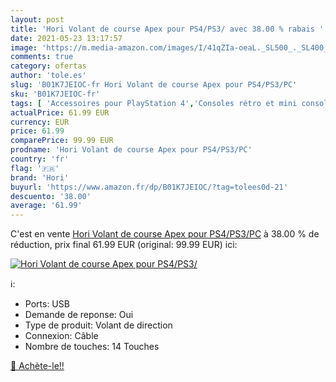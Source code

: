 ```yaml
---
layout: post
title: 'Hori Volant de course Apex pour PS4/PS3/ avec 38.00 % rabais '
date: 2021-05-23 13:17:57
image: 'https://m.media-amazon.com/images/I/41qZIa-oeaL._SL500_._SL400_.jpg'
comments: true
category: ofertas
author: 'tole.es'
slug: 'B01K7JEIOC-fr Hori Volant de course Apex pour PS4/PS3/PC'
sku: 'B01K7JEIOC-fr'
tags: [ 'Accessoires pour PlayStation 4','Consoles rétro et mini consoles','Jeux vidéo','Manettes pour PlayStation 4','PlayStation 4: Consoles, jeux et accessoires','Volants pour PlayStation 4','hori', ]
actualPrice: 61.99 EUR
currency: EUR
price: 61.99
comparePrice: 99.99 EUR
prodname: 'Hori Volant de course Apex pour PS4/PS3/PC'
country: 'fr'
flag: '🇫🇷'
brand: 'Hori'
buyurl: 'https://www.amazon.fr/dp/B01K7JEIOC/?tag=tolees0d-21'
descuento: '38.00'
average: '61.99'
---
```


C'est en vente [Hori Volant de course Apex pour PS4/PS3/PC](https://www.amazon.fr/dp/B01K7JEIOC/?tag=tolees0d-21)  à  38.00 % de réduction, prix final  61.99 EUR (original: 99.99 EUR) ici:

[![Hori Volant de course Apex pour PS4/PS3/](https://m.media-amazon.com/images/I/41qZIa-oeaL._SL500_._SL400_.jpg)](https://www.amazon.fr/dp/B01K7JEIOC/?tag=tolees0d-21)

ℹ️:

- Ports: USB
- Demande de reponse: Oui
- Type de produit: Volant de direction
- Connexion: Câble
- Nombre de touches: 14 Touches

[🛒 Achète-le!!](https://www.amazon.fr/dp/B01K7JEIOC/?tag=tolees0d-21)
